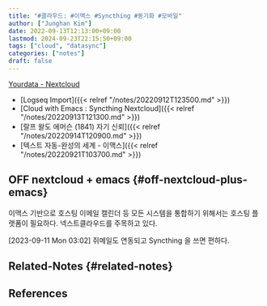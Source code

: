 ```yaml
---
title: "#클라우드: #이맥스 #Syncthing #동기화 #모바일"
author: ["Junghan Kim"]
date: 2022-09-13T12:13:00+09:00
lastmod: 2024-09-23T22:15:50+09:00
tags: ["cloud", "datasync"]
categories: ["notes"]
draft: false
---
```


[Yourdata - Nextcloud](https://nextcloud.com/yourdata/)

-   [Logseq Import]({{< relref "/notes/20220912T123500.md" >}})
-   [Cloud with Emacs : Syncthing Nextcloud]({{< relref "/notes/20220913T121300.md" >}})
-   [랄프 왈도 에머슨 (1841) 자기 신뢰]({{< relref "/notes/20220914T120900.md" >}})
-   [텍스트 자동-완성의 세계 - 이맥스]({{< relref "/notes/20220921T103700.md" >}})


## OFF nextcloud + emacs {#off-nextcloud-plus-emacs}

이맥스 기반으로 호스팅 이메일 캘린더 등 모든 시스템을 통합하기 위해서는 호스팅 플랫폼이 필요하다. 넥스트클라우드를 주목하고 있다.

<span class="timestamp-wrapper"><span class="timestamp">[2023-09-11 Mon 03:02] </span></span> 쥐메일도 연동되고 Syncthing 을 쓰면 편하다.


## Related-Notes {#related-notes}

## References

<style>.csl-entry{text-indent: -1.5em; margin-left: 1.5em;}</style><div class="csl-bib-body">
</div>
